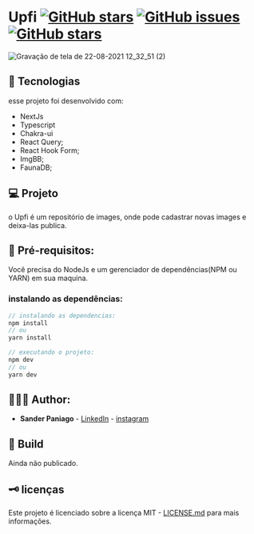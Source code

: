 # Upfi [![GitHub stars](https://img.shields.io/github/stars/sanderpaniago/update-images)](https://github.com/sanderpaniago/update-images/stargazers) [![GitHub issues](https://img.shields.io/github/issues/sanderpaniago/update-images)](https://github.com/sanderpaniago/update-images/issues) [![GitHub stars](https://img.shields.io/github/stars/sanderpaniago/update-images)](https://github.com/sanderpaniago/update-images/stargazers)


![Gravação de tela de 22-08-2021 12_32_51 (2)](https://user-images.githubusercontent.com/52095222/130363196-375d3c9e-6e5f-4d65-b69e-83e5264a6055.gif)


## 🔬 Tecnologias

esse projeto foi desenvolvido com:

- NextJs
- Typescript
- Chakra-ui
- React Query;
- React Hook Form;
- ImgBB;
- FaunaDB;

## 💻 Projeto

o Upfi é um repositório de images, onde pode cadastrar novas images e deixa-las publica.

## 📝 Pré-requisitos:

Você precisa do NodeJs e um gerenciador de dependências(NPM ou YARN) em sua maquina.

### instalando as dependências:

```jsx
// instalando as dependencias:
npm install
// ou 
yarn install

// executando o projeto:
npm dev
// ou
yarn dev 
```

## 👨🏻‍💻 Author:

- **Sander Paniago** - [LinkedIn](https://www.linkedin.com/in/sander-paniago/) - [instagram](https://www.instagram.com/sander_paniago/)

## 🚀 Build

Ainda não publicado.

## 🗝 licenças

Este projeto é licenciado sobre a licença MIT - [LICENSE.md](LICENSE.md) para mais informações.
